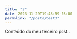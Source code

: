 ```yaml
---
title: "3"
date: 2023-11-29T19:43:59-03:00
permalink: "/posts/test3"
---
```


Conteúdo do meu terceiro post..